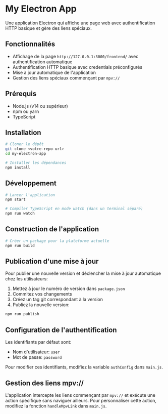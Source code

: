 # My Electron App

Une application Electron qui affiche une page web avec authentification HTTP basique et gère des liens spéciaux.

## Fonctionnalités

- Affichage de la page `http://127.0.0.1:3000/frontend/` avec authentification automatique
- Authentification HTTP basique avec credentials préconfigurés
- Mise à jour automatique de l'application
- Gestion des liens spéciaux commençant par `mpv://`

## Prérequis

- Node.js (v14 ou supérieur)
- npm ou yarn
- TypeScript

## Installation

```bash
# Cloner le dépôt
git clone <votre-repo-url>
cd my-electron-app

# Installer les dépendances
npm install
```

## Développement

```bash
# Lancer l'application
npm start

# Compiler TypeScript en mode watch (dans un terminal séparé)
npm run watch
```

## Construction de l'application

```bash
# Créer un package pour la plateforme actuelle
npm run build
```

## Publication d'une mise à jour

Pour publier une nouvelle version et déclencher la mise à jour automatique chez les utilisateurs:

1. Mettez à jour le numéro de version dans `package.json`
2. Commitez vos changements
3. Créez un tag git correspondant à la version
4. Publiez la nouvelle version:

```bash
npm run publish
```

## Configuration de l'authentification

Les identifiants par défaut sont:
- Nom d'utilisateur: `user`
- Mot de passe: `password`

Pour modifier ces identifiants, modifiez la variable `authConfig` dans `main.js`.

## Gestion des liens mpv://

L'application intercepte les liens commençant par `mpv://` et exécute une action spécifique sans naviguer ailleurs. Pour personnaliser cette action, modifiez la fonction `handleMpvLink` dans `main.js`.